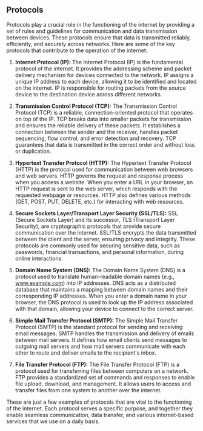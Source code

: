 ## Protocols

Protocols play a crucial role in the functioning of the internet by providing a set of rules and guidelines for 
communication and data transmission between devices. These protocols ensure that data is transmitted reliably, 
efficiently, and securely across networks. Here are some of the key protocols that contribute to the operation of the internet:

1. **Internet Protocol (IP):**
   The Internet Protocol (IP) is the fundamental protocol of the internet. It provides the addressing scheme and packet 
   delivery mechanism for devices connected to the network. IP assigns a unique IP address to each device, allowing it 
   to be identified and located on the internet. IP is responsible for routing packets from the source device to the
  destination device across different networks.

2. **Transmission Control Protocol (TCP):**
   The Transmission Control Protocol (TCP) is a reliable, connection-oriented protocol that operates on top of the IP. 
   TCP breaks data into smaller packets for transmission and ensures the reliable delivery of these packets. It 
   establishes a connection between the sender and the receiver, handles packet sequencing, flow control, and error 
   detection and recovery. TCP guarantees that data is transmitted in the correct order and without loss or duplication.

3. **Hypertext Transfer Protocol (HTTP):**
   The Hypertext Transfer Protocol (HTTP) is the protocol used for communication between web browsers and web servers. 
   HTTP governs the request and response process when you access a website. When you enter a URL in your browser, an 
   HTTP request is sent to the web server, which responds with the requested webpage or resources. HTTP also defines 
   various methods (GET, POST, PUT, DELETE, etc.) for interacting with web resources.

4. **Secure Sockets Layer/Transport Layer Security (SSL/TLS):**
   SSL (Secure Sockets Layer) and its successor, TLS (Transport Layer Security), are cryptographic protocols that 
   provide secure communication over the internet. SSL/TLS encrypts the data transmitted between the client and the 
   server, ensuring privacy and integrity. These protocols are commonly used for securing sensitive data, such as 
   passwords, financial transactions, and personal information, during online interactions.

5. **Domain Name System (DNS):**
   The Domain Name System (DNS) is a protocol used to translate human-readable domain names (e.g., www.example.com) 
   into IP addresses. DNS acts as a distributed database that maintains a mapping between domain names and their 
   corresponding IP addresses. When you enter a domain name in your browser, the DNS protocol is used to look up the IP
   address associated with that domain, allowing your device to connect to the correct server.

6. **Simple Mail Transfer Protocol (SMTP):**
   The Simple Mail Transfer Protocol (SMTP) is the standard protocol for sending and receiving email messages. 
   SMTP handles the transmission and delivery of emails between mail servers. It defines how email clients send messages
   to outgoing mail servers and how mail servers communicate with each other to route and deliver emails to the recipient's inbox.

7. **File Transfer Protocol (FTP):**
   The File Transfer Protocol (FTP) is a protocol used for transferring files between computers on a network. 
   FTP provides a standardized set of commands and responses to enable file upload, download, and management. It allows 
   users to access and transfer files from one system to another over the internet.

These are just a few examples of protocols that are vital to the functioning of the internet. Each protocol serves a 
specific purpose, and together they enable seamless communication, data transfer, and various internet-based services 
that we use on a daily basis.
